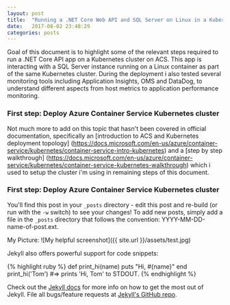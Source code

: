 ```yaml
---
layout: post
title:  "Running a .NET Core Web API and SQL Server on Linux in a Kubernetes cluster with Azure Container Service"
date:   2017-08-02 23:48:29
categories: posts
---
```


Goal of this document is to highlight some of the relevant steps required to run a .NET Core API app on a Kubernetes cluster on ACS. This app is interacting with a SQL Server instance running on a Linux container as part of the same Kubernetes cluster. During the deployment i also tested several monitoring tools including Application Insights, OMS and DataDog, to understand different aspects from host metrics to application performance monitoring.

### First step: Deploy Azure Container Service Kubernetes cluster

Not much more to add on this topic that hasn't been covered in official documentation, specifically an [introduction to ACS and Kubernetes deployment topology] (https://docs.microsoft.com/en-us/azure/container-service/kubernetes/container-service-intro-kubernetes) and a [step by step walkthrough] (https://docs.microsoft.com/en-us/azure/container-service/kubernetes/container-service-kubernetes-walkthrough) which i used to setup the cluster i'm using in remaining steps of this document.
 
### First step: Deploy Azure Container Service Kubernetes cluster

 

You'll find this post in your `_posts` directory - edit this post and re-build (or run with the `-w` switch) to see your changes!
To add new posts, simply add a file in the `_posts` directory that follows the convention: YYYY-MM-DD-name-of-post.ext.

My Picture:
![My helpful screenshot]({{ site.url }}/assets/test.jpg)

Jekyll also offers powerful support for code snippets:

{% highlight ruby %}
def print_hi(name)
  puts "Hi, #{name}"
end
print_hi('Tom')
#=> prints 'Hi, Tom' to STDOUT.
{% endhighlight %}

Check out the [Jekyll docs][jekyll] for more info on how to get the most out of Jekyll. File all bugs/feature requests at [Jekyll's GitHub repo][jekyll-gh].

[jekyll-gh]: https://github.com/jekyll/jekyll
[jekyll]:    http://jekyllrb.com
